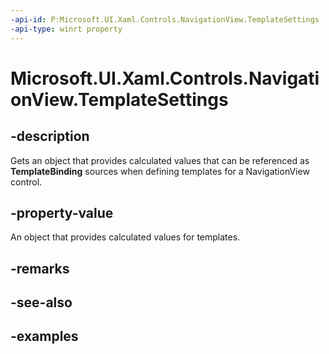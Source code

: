 ```yaml
---
-api-id: P:Microsoft.UI.Xaml.Controls.NavigationView.TemplateSettings
-api-type: winrt property
---
```

<!-- Property syntax.
public NavigationViewTemplateSettings TemplateSettings { get; }
-->

# Microsoft.UI.Xaml.Controls.NavigationView.TemplateSettings


## -description

Gets an object that provides calculated values that can be referenced as **TemplateBinding** sources when defining templates for a NavigationView control.


## -property-value

An object that provides calculated values for templates.


## -remarks


## -see-also


## -examples


